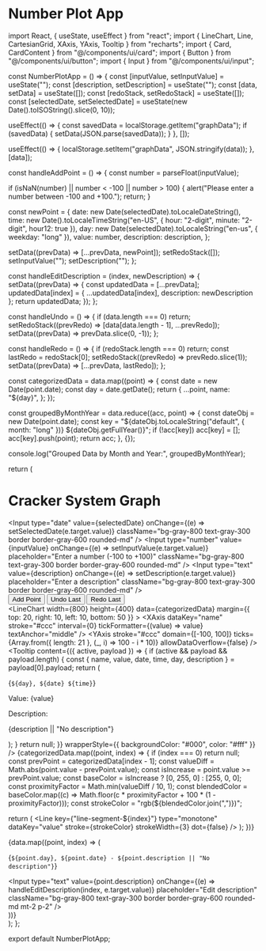 # Number Plot App
import React, { useState, useEffect } from "react";
import { LineChart, Line, CartesianGrid, XAxis, YAxis, Tooltip } from "recharts";
import { Card, CardContent } from "@/components/ui/card";
import { Button } from "@/components/ui/button";
import { Input } from "@/components/ui/input";

const NumberPlotApp = () => {
  const [inputValue, setInputValue] = useState("");
  const [description, setDescription] = useState("");
  const [data, setData] = useState([]);
  const [redoStack, setRedoStack] = useState([]);
  const [selectedDate, setSelectedDate] = useState(new Date().toISOString().slice(0, 10));

  useEffect(() => {
    const savedData = localStorage.getItem("graphData");
    if (savedData) {
      setData(JSON.parse(savedData));
    }
  }, []);

  useEffect(() => {
    localStorage.setItem("graphData", JSON.stringify(data));
  }, [data]);

  const handleAddPoint = () => {
    const number = parseFloat(inputValue);

 if (isNaN(number) || number < -100 || number > 100) {
      alert("Please enter a number between -100 and +100.");
      return;
    }

  const newPoint = {
      date: new Date(selectedDate).toLocaleDateString(),
      time: new Date().toLocaleTimeString("en-US", { hour: "2-digit", minute: "2-digit", hour12: true }),
      day: new Date(selectedDate).toLocaleString("en-us", { weekday: "long" }),
      value: number,
      description: description,
    };

 setData((prevData) => [...prevData, newPoint]);
    setRedoStack([]);
    setInputValue("");
    setDescription("");
  };

  const handleEditDescription = (index, newDescription) => {
    setData((prevData) => {
      const updatedData = [...prevData];
      updatedData[index] = { ...updatedData[index], description: newDescription };
      return updatedData;
    });
  };

  const handleUndo = () => {
    if (data.length === 0) return;
    setRedoStack((prevRedo) => [data[data.length - 1], ...prevRedo]);
    setData((prevData) => prevData.slice(0, -1));
  };

  const handleRedo = () => {
    if (redoStack.length === 0) return;
    const lastRedo = redoStack[0];
    setRedoStack((prevRedo) => prevRedo.slice(1));
    setData((prevData) => [...prevData, lastRedo]);
  };

  const categorizedData = data.map((point) => {
    const date = new Date(point.date);
    const day = date.getDate();
    return {
      ...point,
      name: "${day}",
    };
  });

  const groupedByMonthYear = data.reduce((acc, point) => {
    const dateObj = new Date(point.date);
    const key = "${dateObj.toLocaleString("default", { month: "long" })} ${dateObj.getFullYear()}";
    if (!acc[key]) acc[key] = [];
    acc[key].push(point);
    return acc;
  }, {});

  console.log("Grouped Data by Month and Year:", groupedByMonthYear);

  return (
    <div className="min-h-screen bg-black text-gray-300 flex flex-col items-center justify-center p-6">
      <Card className="w-full max-w-4xl p-6 bg-gray-900 border border-gray-700 rounded-lg shadow-lg">
        <CardContent>
          <h1 className="text-2xl font-extrabold mb-6 text-center text-gray-100">Cracker System Graph</h1>
          <div className="flex flex-col items-center gap-4">
            <Input
              type="date"
              value={selectedDate}
              onChange={(e) => setSelectedDate(e.target.value)}
              className="bg-gray-800 text-gray-300 border border-gray-600 rounded-md"
            />
            <Input
              type="number"
              value={inputValue}
              onChange={(e) => setInputValue(e.target.value)}
              placeholder="Enter a number (-100 to +100)"
              className="bg-gray-800 text-gray-300 border border-gray-600 rounded-md"
            />
            <Input
              type="text"
              value={description}
              onChange={(e) => setDescription(e.target.value)}
              placeholder="Enter a description"
              className="bg-gray-800 text-gray-300 border border-gray-600 rounded-md"
            />
            <div className="flex gap-2">
              <Button onClick={handleAddPoint} className="bg-gray-700 text-gray-100 hover:bg-gray-600 rounded-md px-4 py-2 shadow-md">
                Add Point
              </Button>
              <Button onClick={handleUndo} className="bg-gray-700 text-gray-100 hover:bg-gray-600 rounded-md px-4 py-2 shadow-md">
                Undo Last
              </Button>
              <Button onClick={handleRedo} className="bg-gray-700 text-gray-100 hover:bg-gray-600 rounded-md px-4 py-2 shadow-md">
                Redo Last
              </Button>
            </div>
          </div>
          <div className="mt-8">
            <LineChart
              width={800}
              height={400}
              data={categorizedData}
              margin={{ top: 20, right: 10, left: 10, bottom: 50 }}
            >
              <CartesianGrid stroke="#444" strokeDasharray="3 3" />
              <XAxis
                dataKey="name"
                stroke="#ccc"
                interval={0}
                tickFormatter={(value) => value}
                textAnchor="middle"
              />
              <YAxis
                stroke="#ccc"
                domain={[-100, 100]}
                ticks={Array.from({ length: 21 }, (_, i) => 100 - i * 10)}
                allowDataOverflow={false}
              />
              <Tooltip 
                content={({ active, payload }) => {
                  if (active && payload && payload.length) {
                    const { name, value, date, time, day, description } = payload[0].payload;
                    return (
                      <div className="p-4 bg-black text-gray-100 rounded-lg shadow-lg">
                        <p className="font-semibold text-lg">{`${day}, ${date} ${time}`}</p>
                        <p className="text-sm">Value: <span className="font-bold">{value}</span></p>
                        <div className="mt-2">
                          <p className="text-sm mb-1">Description:</p>
                          <p className="font-light">{description || "No description"}</p>
                        </div>
                      </div>
                    );
                  }
                  return null;
                }}
                wrapperStyle={{ backgroundColor: "#000", color: "#fff" }}
              />
              {categorizedData.map((point, index) => {
                if (index === 0) return null;
                const prevPoint = categorizedData[index - 1];
                const valueDiff = Math.abs(point.value - prevPoint.value);
                const isIncrease = point.value >= prevPoint.value;
                const baseColor = isIncrease ? [0, 255, 0] : [255, 0, 0];
                const proximityFactor = Math.min(valueDiff / 10, 1);
                const blendedColor = baseColor.map((c) => Math.floor(c * proximityFactor + 100 * (1 - proximityFactor)));
                const strokeColor = "rgb(${blendedColor.join(",")})";

 return (
                  <Line
                    key={"line-segment-${index}"}
                    type="monotone"
                    dataKey="value"
                    stroke={strokeColor}
                    strokeWidth={3}
                    dot={false}
                  />
                );
              })}
            </LineChart>
          </div>
          <div className="mt-8">
            {data.map((point, index) => (
              <div key={index} className="text-gray-100 mb-2">
                <p>{`${point.day}, ${point.date} - ${point.description || "No description"}`}</p>
                <Input
                  type="text"
                  value={point.description}
                  onChange={(e) => handleEditDescription(index, e.target.value)}
                  placeholder="Edit description"
                  className="bg-gray-800 text-gray-300 border border-gray-600 rounded-md mt-2 p-2"
                />
              </div>
            ))}
          </div>
        </CardContent>
      </Card>
    </div>
  );
};

export default NumberPlotApp;
